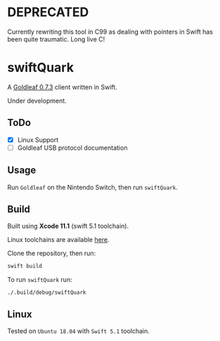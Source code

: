 # DEPRECATED

Currently rewriting this tool in C99 as dealing with pointers in Swift has been quite traumatic.
Long live C!

# swiftQuark

A [Goldleaf 0.7.3](https://github.com/XorTroll/Goldleaf) client written in Swift.

Under development.

## ToDo

- [X] Linux Support 
- [ ] Goldleaf USB protocol documentation

## Usage

Run `Goldleaf` on the Nintendo Switch, then run `swiftQuark`.

## Build

Built using **Xcode 11.1** (swift 5.1 toolchain).

Linux toolchains are available [here](https://swift.org/download/#releases).

Clone the repository, then run:
```bash
swift build
```

To run `swiftQuark` run: 
```
./.build/debug/swiftQuark
```

## Linux

Tested on `Ubuntu 18.04` with `Swift 5.1` toolchain.
